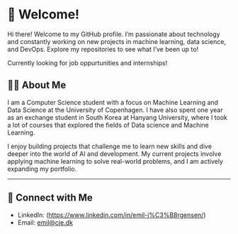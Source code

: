 # 👋 Welcome!

Hi there! Welcome to my GitHub profile. I’m passionate about technology and constantly working on new projects in machine learning, data science, and DevOps. Explore my repositories to see what I’ve been up to!

Currently looking for job oppurtunities and internships!


## 🧑‍💻 About Me

I am a Computer Science student with a focus on Machine Learning and Data Science at the University of Copenhagen. I have also spent one year as an exchange student in South Korea at Hanyang University, where I took a lot of courses that explored the fields of Data science and Machine Learning.

I enjoy building projects that challenge me to learn new skills and dive deeper into the world of AI and development. My current projects involve applying machine learning to solve real-world problems, and I am actively expanding my portfolio.

---

## 🤝 Connect with Me

- LinkedIn: (https://www.linkedin.com/in/emil-j%C3%B8rgensen/)
- Email: emil@cje.dk
<!--
**XxHardcoreGamerxX/XxHardcoreGamerxX** is a ✨ _special_ ✨ repository because its `README.md` (this file) appears on your GitHub profile.

Here are some ideas to get you started:

- 🔭 I’m currently working on ...
- 🌱 I’m currently learning ...
- 👯 I’m looking to collaborate on ...
- 🤔 I’m looking for help with ...
- 💬 Ask me about ...
- 📫 How to reach me: ...
- 😄 Pronouns: ...
- ⚡ Fun fact: ...
-->

